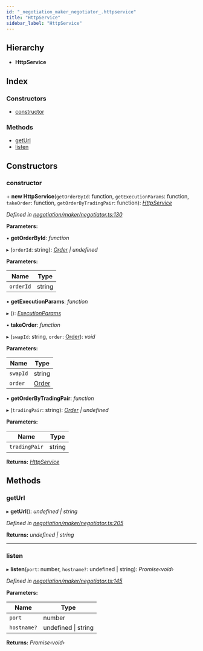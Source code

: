 ```yaml
---
id: "_negotiation_maker_negotiator_.httpservice"
title: "HttpService"
sidebar_label: "HttpService"
---
```


## Hierarchy

* **HttpService**

## Index

### Constructors

* [constructor](_negotiation_maker_negotiator_.httpservice.md#constructor)

### Methods

* [getUrl](_negotiation_maker_negotiator_.httpservice.md#geturl)
* [listen](_negotiation_maker_negotiator_.httpservice.md#listen)

## Constructors

###  constructor

\+ **new HttpService**(`getOrderById`: function, `getExecutionParams`: function, `takeOrder`: function, `getOrderByTradingPair`: function): *[HttpService](_negotiation_maker_negotiator_.httpservice.md)*

*Defined in [negotiation/maker/negotiator.ts:130](https://github.com/comit-network/comit-js-sdk/blob/d186ad0/src/negotiation/maker/negotiator.ts#L130)*

**Parameters:**

▪ **getOrderById**: *function*

▸ (`orderId`: string): *[Order](../interfaces/_negotiation_order_.order.md) | undefined*

**Parameters:**

Name | Type |
------ | ------ |
`orderId` | string |

▪ **getExecutionParams**: *function*

▸ (): *[ExecutionParams](../interfaces/_negotiation_execution_params_.executionparams.md)*

▪ **takeOrder**: *function*

▸ (`swapId`: string, `order`: [Order](../interfaces/_negotiation_order_.order.md)): *void*

**Parameters:**

Name | Type |
------ | ------ |
`swapId` | string |
`order` | [Order](../interfaces/_negotiation_order_.order.md) |

▪ **getOrderByTradingPair**: *function*

▸ (`tradingPair`: string): *[Order](../interfaces/_negotiation_order_.order.md) | undefined*

**Parameters:**

Name | Type |
------ | ------ |
`tradingPair` | string |

**Returns:** *[HttpService](_negotiation_maker_negotiator_.httpservice.md)*

## Methods

###  getUrl

▸ **getUrl**(): *undefined | string*

*Defined in [negotiation/maker/negotiator.ts:205](https://github.com/comit-network/comit-js-sdk/blob/d186ad0/src/negotiation/maker/negotiator.ts#L205)*

**Returns:** *undefined | string*

___

###  listen

▸ **listen**(`port`: number, `hostname?`: undefined | string): *Promise‹void›*

*Defined in [negotiation/maker/negotiator.ts:145](https://github.com/comit-network/comit-js-sdk/blob/d186ad0/src/negotiation/maker/negotiator.ts#L145)*

**Parameters:**

Name | Type |
------ | ------ |
`port` | number |
`hostname?` | undefined &#124; string |

**Returns:** *Promise‹void›*
